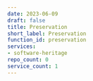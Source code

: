 ```yaml
---
date: 2023-06-09
draft: false
title: Preservation
short_label: Preservation
function_id: preservation
services:
- software-heritage
repo_count: 0
service_count: 1
---
```



